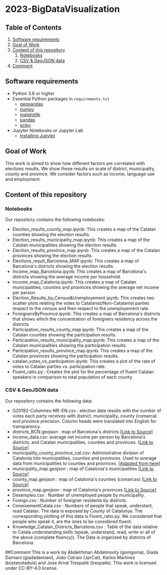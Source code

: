 # 2023-BigDataVisualization

## Table of Contents
1. [Software requirements](#software-requirements)
2. [Goal of Work](#Goal-of-Work)
3. [Content of this repository](#Content-of-this-repository)
      1. [Notebooks](#Notebooks)
      2. [CSV & GeoJSON data](#CSV_&-GeoJSON-data)
4. [Comment](#comment)

## Software requirements 
* Python 3.8 or higher
* Essential Python packages in `requirements.txt`
  * [geopandas](https://geopandas.org/)
  * [numpy](https://numpy.org/)
  * [matplotlib](https://matplotlib.org/)
  * [pandas](https://pandas.pydata.org/)
  * [scipy](https://scipy.org/)
* Jupyter Notebooks or Jupyter Lab
  * [Installing Jupyter](https://jupyter.org/install)

## Goal of Work 

This work is aimed to show how different factors are correlated with elections results. We show these results on scale of district, municipality, county and province. We consider factors such as income, language use and employment.

## Content of this repository
### Notebooks
Our repository contains the following notebooks:

* Election_results_county_map.ipynb: This creates a map of the Catalan counties showing the election results.
* Election_results_municipality_map.ipynb: This creates a map of the Catalan municipalities showing the election results.
* Election_results_province_map.ipynb: This creates a map of the Catalan provinces showing the election results.
* Elections_result_Barcelona_MAP.ipynb: This creates a map of Barcelona's districts showing the election results.
* Income_map_Barcelona.ipynb: This creates a map of Barcelona's districts showing the average income per household.
* Income_map_Catalonia.ipynb: This creates a map of Catalan municipalities, counties and provinces showing the average net income per person.
* Election_Results_by_Census&Unenployement.ipynb: This creates two scatter plots relating the votes to Catalanist/Non-Catalanist parties respect to the census and then respect to the unenployement rate.
* ForeignersByProvince.ipynb: This creates a map of Barcelona's districts that shows which the concentration of foreigners residency across the districts
* Participation_results_county_map.ipynb: This creates a map of the Catalan counties showing the participation results.
* Participation_results_municipality_map.ipynb: This creates a map of the Catalan municipalities showing the participation results.
* Participation_results_province_map.ipynb: This creates a map of the Catalan provinces showing the participation results.
* catalan_votes_vs_participation.ipynb: This creates a plot of the rate of votes to Catalan parties vs. participation rate.
* Fluent_ratio.py : Creates the plot for the percentage of fluent Catalan speakers in comparison to total population of each county.

### CSV & GeoJSON data
Our repository contains the following data:
* G20192-Columnes-ME-EN.csv : election data results with the number of votes each party receives with district, municipality, county (comarca) and province precision. Column heads were translated into English for transparency.
* districts_BCN.geojson : map of Barcelona's districts [[Link to Source]](https://w20.bcn.cat/cartobcn/)
* income_data.csv: average net income per person by Barcelona's districts, and Catalan municipalities, counties and provinces. [[Link to Source]](https://www.ine.es/jaxiT3/Tabla.htm?t=30896&L=0)
* municipality_county_province_cat.csv: Administrative division of Catalonia into municipalities, counties and provinces. Used to average data from municipalities to counties and provinces. [[Adapted from here]](https://www.icgc.cat/Descarregues/Cartografia-vectorial/Divisions-administratives)
* municipality_map.geojson : map of Catalonia's municipalities [[Link to Source]](https://analisi.transparenciacatalunya.cat/Urbanisme-infraestructures/L-mits-administratius-municipals-de-Catalunya/97qg-zvqd)
* county_map.geojson : map of Catalonia's counties (comarcas) [[Link to Source]](https://analisi.transparenciacatalunya.cat/Urbanisme-infraestructures/L-mits-administratius-comarcals-de-Catalunya/aasi-gwnd)
* province_map.geojson : map of Catalonia's provinces [[Link to Source]](https://analisi.transparenciacatalunya.cat/Urbanisme-infraestructures/L-mits-administratius-provincials-de-Catalunya/d2un-hz8w)
* Desempleo.csv : Number of unemployed people by municipality.
* Foreign.csv : Number of foreigner residents by districts.
* ConeixementCatala.csv : Numbers of people that speak, understant, read Catalan. The data is exposed by County of Catalunya. The corresponding plotting of this data is Fluent_ratio.py. We considered that people who speak it, are the ones to be considered fluent.
* Knowledge_Catalan_Districts_Barcelona.csv : Table of the data relative to Catala understanding skills (speak, understand, read, write or all of the above (complete fluency)). The Data is organized by districts of Barcelona. 

##Comment
This is a work by Abdelrhman Abdelmooty (gomgoma), Giada Damiani (giadadamiani), João Catraio (JprCat), Karlos Martínez (kostasotaduis) and Jose Arnal Trespallé (trespalle). This work is licensed under CC-BY-4.0 license.
